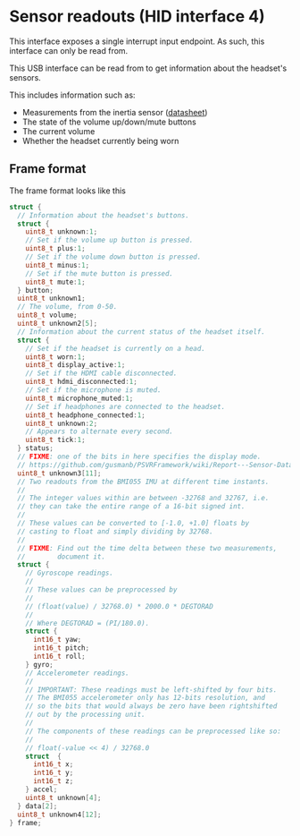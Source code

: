 # Sensor readouts (HID interface 4)

This interface exposes a single interrupt input endpoint. As such,
this interface can only be read from.

This USB interface can be read from to get information about the headset's sensors.

This includes information such as:

* Measurements from the inertia sensor ([datasheet](https://ae-bst.resource.bosch.com/media/_tech/media/datasheets/BST-BMI055-DS000-08.pdf))
* The state of the volume up/down/mute buttons
* The current volume
* Whether the headset currently being worn

## Frame format

The frame format looks like this

```c
struct {
  // Information about the headset's buttons.
  struct {
    uint8_t unknown:1;
    // Set if the volume up button is pressed.
    uint8_t plus:1;
    // Set if the volume down button is pressed.
    uint8_t minus:1;
    // Set if the mute button is pressed.
    uint8_t mute:1;
  } button;
  uint8_t unknown1;
  // The volume, from 0-50.
  uint8_t volume;
  uint8_t unknown2[5];
  // Information about the current status of the headset itself.
  struct {
    // Set if the headset is currently on a head.
    uint8_t worn:1;
    uint8_t display_active:1;
    // Set if the HDMI cable disconnected.
    uint8_t hdmi_disconnected:1;
    // Set if the microphone is muted.
    uint8_t microphone_muted:1;
    // Set if headphones are connected to the headset.
    uint8_t headphone_connected:1;
    uint8_t unknown:2;
    // Appears to alternate every second.
    uint8_t tick:1;
  } status;
  // FIXME: one of the bits in here specifies the display mode.
  // https://github.com/gusmanb/PSVRFramework/wiki/Report---Sensor-Data
  uint8_t unknown3[11];
  // Two readouts from the BMI055 IMU at different time instants.
  //
  // The integer values within are between -32768 and 32767, i.e.
  // they can take the entire range of a 16-bit signed int.
  //
  // These values can be converted to [-1.0, +1.0] floats by
  // casting to float and simply dividing by 32768.
  //
  // FIXME: Find out the time delta between these two measurements,
  //        document it.
  struct {
    // Gyroscope readings.
    //
    // These values can be preprocessed by
    //
    // (float(value) / 32768.0) * 2000.0 * DEGTORAD
    //
    // Where DEGTORAD = (PI/180.0).
    struct {
      int16_t yaw;
      int16_t pitch;
      int16_t roll;
    } gyro;
    // Accelerometer readings.
    //
    // IMPORTANT: These readings must be left-shifted by four bits.
    // The BMI055 accelerometer only has 12-bits resolution, and
    // so the bits that would always be zero have been rightshifted
    // out by the processing unit.
    //
    // The components of these readings can be preprocessed like so:
    //
    // float(-value << 4) / 32768.0
    struct  {
      int16_t x;
      int16_t y;
      int16_t z;
    } accel;
    uint8_t unknown[4];
  } data[2];
  uint8_t unknown4[12];
} frame;
```

